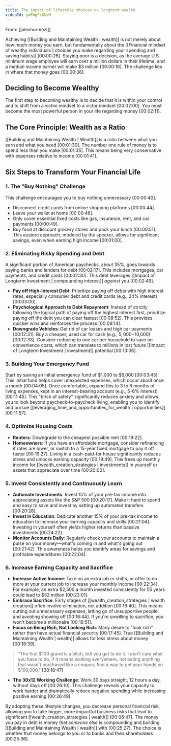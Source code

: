```yaml
---
title: The impact of lifestyle choices on longterm wealth
videoId: ymFWgFiKUvM
---
```


From: [[alexhormozi]] <br/> 

Achieving [[Building and Maintaining Wealth | wealth]] is not merely about how much money you earn, but fundamentally about the [[Financial mindset of wealthy individuals | choices you make regarding your spending and saving habits]] <a class="yt-timestamp" data-t="00:00:26">[00:00:26]</a>. Staying poor is a decision, as the average U.S. minimum wage employee will earn over a million dollars in their lifetime, and a median income earner will make $3 million <a class="yt-timestamp" data-t="00:00:16">[00:00:16]</a>. The challenge lies in where that money goes <a class="yt-timestamp" data-t="00:00:36">[00:00:36]</a>.

## Deciding to Become Wealthy

The first step to becoming wealthy is to decide that it is within your control and to shift from a victim mindset to a victor mindset <a class="yt-timestamp" data-t="00:02:00">[00:02:00]</a>. You must become the most powerful person in your life regarding money <a class="yt-timestamp" data-t="00:02:11">[00:02:11]</a>.

## The Core Principle: Wealth as a Ratio

[[Building and Maintaining Wealth | Wealth]] is a ratio between what you earn and what you need <a class="yt-timestamp" data-t="00:01:30">[00:01:30]</a>. The number one rule of money is to spend less than you make <a class="yt-timestamp" data-t="00:01:35">[00:01:35]</a>. This means being very conservative with expenses relative to income <a class="yt-timestamp" data-t="00:01:41">[00:01:41]</a>.

## Six Steps to Transform Your Financial Life

### 1. The "Buy Nothing" Challenge

This challenge encourages you to buy nothing unnecessary <a class="yt-timestamp" data-t="00:00:40">[00:00:40]</a>.
*   Disconnect credit cards from online shopping platforms <a class="yt-timestamp" data-t="00:00:44">[00:00:44]</a>.
*   Leave your wallet at home <a class="yt-timestamp" data-t="00:00:46">[00:00:46]</a>.
*   Only cover essential fixed costs like gas, insurance, rent, and car payments <a class="yt-timestamp" data-t="00:00:49">[00:00:49]</a>.
*   Buy food at discount grocery stores and pack your lunch <a class="yt-timestamp" data-t="00:00:51">[00:00:51]</a>.
This austere approach, modeled by the speaker, allows for significant savings, even when earning high income <a class="yt-timestamp" data-t="00:01:00">[00:01:00]</a>.

### 2. Eliminating Risky Spending and Debt

A significant portion of American paychecks, about 35%, goes towards paying banks and lenders for debt <a class="yt-timestamp" data-t="00:02:17">[00:02:17]</a>. This includes mortgages, car payments, and credit cards <a class="yt-timestamp" data-t="00:02:30">[00:02:30]</a>. This debt leverages [[Impact of Longterm Investment | compounding interest]] *against* you <a class="yt-timestamp" data-t="00:02:49">[00:02:49]</a>.

*   **Pay off High-Interest Debt**: Prioritize paying off debts with high interest rates, especially consumer debt and credit cards (e.g., 24% interest) <a class="yt-timestamp" data-t="00:03:00">[00:03:00]</a>.
*   **Psychological Approach to Debt Repayment**: Instead of strictly following the logical path of paying off the highest interest first, prioritize paying off the debt you can clear fastest <a class="yt-timestamp" data-t="00:08:52">[00:08:52]</a>. This provides quicker wins and reinforces the process <a class="yt-timestamp" data-t="00:09:14">[00:09:14]</a>.
*   **Downgrade Vehicles**: Get rid of car leases and high car payments <a class="yt-timestamp" data-t="00:12:31">[00:12:31]</a>. Buy a cheaper, used car for cash (e.g., $5,000-$10,000) <a class="yt-timestamp" data-t="00:12:33">[00:12:33]</a>. Consider reducing to one car per household to save on convenience costs, which can translate to millions in lost future [[Impact of Longterm Investment | investment]] potential <a class="yt-timestamp" data-t="00:13:06">[00:13:06]</a>.

### 3. Building Your Emergency Fund

Start by saving an initial emergency fund of $1,000 to $5,000 <a class="yt-timestamp" data-t="00:03:45">[00:03:45]</a>. This initial fund helps cover unexpected expenses, which occur about once a month <a class="yt-timestamp" data-t="00:04:05">[00:04:05]</a>.
Once comfortable, expand this to 3 to 6 months of living expenses, kept in an interest-bearing account (e.g., 5-6% interest) <a class="yt-timestamp" data-t="00:11:45">[00:11:45]</a>. This "brick of safety" significantly reduces anxiety and allows you to look beyond paycheck-to-paycheck living, enabling you to identify and pursue [[leveraging_time_and_opportunities_for_wealth | opportunities]] <a class="yt-timestamp" data-t="00:11:57">[00:11:57]</a>.

### 4. Optimize Housing Costs

*   **Renters**: Downgrade to the cheapest possible rent <a class="yt-timestamp" data-t="00:19:22">[00:19:22]</a>.
*   **Homeowners**: If you have an affordable mortgage, consider refinancing if rates are lower, or switch to a 15-year fixed mortgage to pay it off faster <a class="yt-timestamp" data-t="00:19:27">[00:19:27]</a>. Living in a cash-paid-for house significantly reduces stress and unlocks earning capacity <a class="yt-timestamp" data-t="00:19:49">[00:19:49]</a>. This frees up monthly income for [[wealth_creation_strategies | investments]] in yourself or assets that appreciate over time <a class="yt-timestamp" data-t="00:20:00">[00:20:00]</a>.

### 5. Invest Consistently and Continuously Learn

*   **Automate Investments**: Invest 15% of your pre-tax income into appreciating assets like the S&P 500 <a class="yt-timestamp" data-t="00:20:17">[00:20:17]</a>. Make it hard to spend and easy to save and invest by setting up automated transfers <a class="yt-timestamp" data-t="00:20:28">[00:20:28]</a>.
*   **Invest in Education**: Dedicate another 15% of your pre-tax income to education to increase your earning capacity and skills <a class="yt-timestamp" data-t="00:21:04">[00:21:04]</a>. Investing in yourself often yields higher returns than passive investments <a class="yt-timestamp" data-t="00:24:22">[00:24:22]</a>.
*   **Monitor Accounts Daily**: Regularly check your accounts to maintain a pulse on your money—what's coming in and what's going out <a class="yt-timestamp" data-t="00:21:42">[00:21:42]</a>. This awareness helps you identify areas for savings and profitable expenditures <a class="yt-timestamp" data-t="00:22:04">[00:22:04]</a>.

### 6. Increase Earning Capacity and Sacrifice

*   **Increase Active Income**: Take on an extra job or shifts, or offer to do more at your current job to increase your monthly income <a class="yt-timestamp" data-t="00:22:34">[00:22:34]</a>. For example, an extra $2,500 a month invested consistently for 55 years could lead to $52 million <a class="yt-timestamp" data-t="00:23:01">[00:23:01]</a>.
*   **Embrace Sacrifice**: Early stages of [[wealth_creation_strategies | wealth creation]] often involve elimination, not addition <a class="yt-timestamp" data-t="00:16:40">[00:16:40]</a>. This means cutting out unnecessary expenses, letting go of unsupportive people, and avoiding showing off <a class="yt-timestamp" data-t="00:16:44">[00:16:44]</a>. If you're unwilling to sacrifice, you won't become a millionaire <a class="yt-timestamp" data-t="00:16:51">[00:16:51]</a>.
*   **Focus on Being Rich, Not Looking Rich**: Many desire to "look rich" rather than have actual financial security <a class="yt-timestamp" data-t="00:17:45">[00:17:45]</a>. True [[Building and Maintaining Wealth | wealth]] allows for less stress about money <a class="yt-timestamp" data-t="00:18:39">[00:18:39]</a>.

> "The first $100 grand is a bitch, but you got to do it. I don't care what you have to do, if it means walking everywhere, not eating anything that wasn't purchased like a coupon, find a way to get your hands on $100,000." <a class="yt-timestamp" data-t="00:18:47">[00:18:47]</a>

*   **The 30x12 Working Challenge**: Work 30 days straight, 12 hours a day, without days off <a class="yt-timestamp" data-t="00:26:10">[00:26:10]</a>. This challenge reveals your capacity to work harder and dramatically reduce negative spending while increasing positive earning <a class="yt-timestamp" data-t="00:26:49">[00:26:49]</a>.

By adopting these lifestyle changes, you decrease personal financial risk, allowing you to take bigger, more impactful business risks that lead to significant [[wealth_creation_strategies | wealth]] <a class="yt-timestamp" data-t="00:06:47">[00:06:47]</a>. The money you pay in debt is money that *someone else* is compounding and building [[Building and Maintaining Wealth | wealth]] with <a class="yt-timestamp" data-t="00:25:27">[00:25:27]</a>. The choice is whether that money belongs to you or to banks and their shareholders <a class="yt-timestamp" data-t="00:25:36">[00:25:36]</a>.